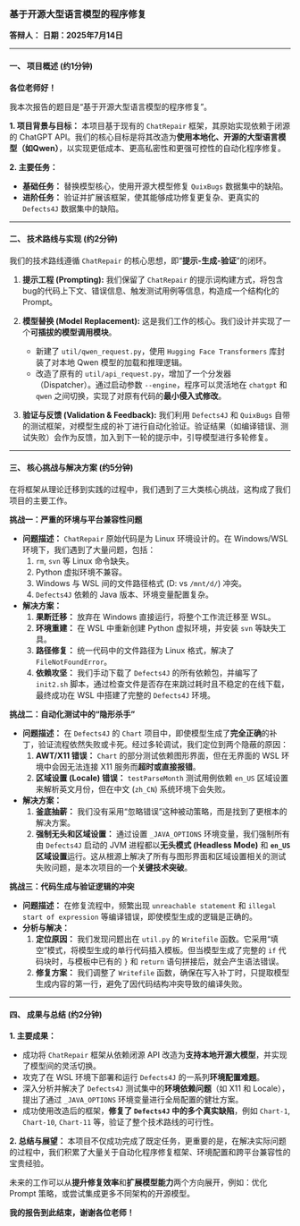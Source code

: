 ### **基于开源大型语言模型的程序修复**

**答辩人：**
**日期：2025年7月14日**

---

#### **一、 项目概述 (约1分钟)**

**各位老师好！**

我本次报告的题目是“基于开源大型语言模型的程序修复”。

**1. 项目背景与目标：**
本项目基于现有的 `ChatRepair` 框架，其原始实现依赖于闭源的 ChatGPT API。我们的核心目标是将其改造为**使用本地化、开源的大型语言模型（如Qwen）**，以实现更低成本、更高私密性和更强可控性的自动化程序修复。

**2. 主要任务：**
*   **基础任务：** 替换模型核心，使用开源大模型修复 `QuixBugs` 数据集中的缺陷。
*   **进阶任务：** 验证并扩展该框架，使其能够成功修复更复杂、更真实的 `Defects4J` 数据集中的缺陷。

---

#### **二、 技术路线与实现 (约2分钟)**

我们的技术路线遵循 `ChatRepair` 的核心思想，即“**提示-生成-验证**”的闭环。

1.  **提示工程 (Prompting):**
    我们保留了 `ChatRepair` 的提示词构建方式，将包含bug的代码上下文、错误信息、触发测试用例等信息，构造成一个结构化的Prompt。

2.  **模型替换 (Model Replacement):**
    这是我们工作的核心。我们设计并实现了一个**可插拔的模型调用模块**。
    *   新建了 `util/qwen_request.py`，使用 `Hugging Face Transformers` 库封装了对本地 Qwen 模型的加载和推理逻辑。
    *   改造了原有的 `util/api_request.py`，增加了一个分发器（Dispatcher）。通过启动参数 `--engine`，程序可以灵活地在 `chatgpt` 和 `qwen` 之间切换，实现了对原有代码的**最小侵入式修改**。

3.  **验证与反馈 (Validation & Feedback):**
    我们利用 `Defects4J` 和 `QuixBugs` 自带的测试框架，对模型生成的补丁进行自动化验证。验证结果（如编译错误、测试失败）会作为反馈，加入到下一轮的提示中，引导模型进行多轮修复。

---

#### **三、 核心挑战与解决方案 (约5分钟)**

在将框架从理论迁移到实践的过程中，我们遇到了三大类核心挑战，这构成了我们项目的主要工作。

**挑战一：严重的环境与平台兼容性问题**

*   **问题描述：** `ChatRepair` 原始代码是为 Linux 环境设计的。在 Windows/WSL 环境下，我们遇到了大量问题，包括：
    1.  `rm`, `svn` 等 Linux 命令缺失。
    2.  Python 虚拟环境不兼容。
    3.  Windows 与 WSL 间的文件路径格式 (D: vs `/mnt/d/`) 冲突。
    4.  `Defects4J` 依赖的 Java 版本、环境变量配置复杂。
*   **解决方案：**
    1.  **果断迁移：** 放弃在 Windows 直接运行，将整个工作流迁移至 WSL。
    2.  **环境重建：** 在 WSL 中重新创建 Python 虚拟环境，并安装 `svn` 等缺失工具。
    3.  **路径修复：** 统一代码中的文件路径为 Linux 格式，解决了 `FileNotFoundError`。
    4.  **依赖攻坚：** 我们手动下载了 `Defects4J` 的所有依赖包，并编写了 `init2.sh` 脚本，通过检查文件是否存在来跳过耗时且不稳定的在线下载，最终成功在 WSL 中搭建了完整的 `Defects4J` 环境。

**挑战二：自动化测试中的“隐形杀手”**

*   **问题描述：** 在 `Defects4J` 的 `Chart` 项目中，即使模型生成了**完全正确**的补丁，验证流程依然失败或卡死。经过多轮调试，我们定位到两个隐蔽的原因：
    1.  **AWT/X11 错误：** `Chart` 的部分测试依赖图形界面，但在无界面的 WSL 环境中会因无法连接 X11 服务而**超时或直接报错**。
    2.  **区域设置 (Locale) 错误：** `testParseMonth` 测试用例依赖 `en_US` 区域设置来解析英文月份，但在中文 (`zh_CN`) 系统环境下会失败。
*   **解决方案：**
    1.  **釜底抽薪：** 我们没有采用“忽略错误”这种被动策略，而是找到了更根本的解决方案。
    2.  **强制无头和区域设置：** 通过设置 `_JAVA_OPTIONS` 环境变量，我们强制所有由 `Defects4J` 启动的 JVM 进程都以**无头模式 (Headless Mode)** 和 **`en_US` 区域设置**运行。这从根源上解决了所有与图形界面和区域设置相关的测试失败问题，是本次项目的一个**关键技术突破**。

**挑战三：代码生成与验证逻辑的冲突**

*   **问题描述：** 在修复流程中，频繁出现 `unreachable statement` 和 `illegal start of expression` 等编译错误，即使模型生成的逻辑是正确的。
*   **分析与解决：**
    1.  **定位原因：** 我们发现问题出在 `util.py` 的 `Writefile` 函数。它采用“填空”模式，将模型生成的单行代码插入模板。但当模型生成了完整的 `if` 代码块时，与模板中已有的 `}` 和 `return` 语句拼接后，就会产生语法错误。
    2.  **修复方案：** 我们调整了 `Writefile` 函数，确保在写入补丁时，只提取模型生成内容的第一行，避免了因代码结构冲突导致的编译失败。

---

#### **四、 成果与总结 (约2分钟)**

**1. 主要成果：**
*   成功将 `ChatRepair` 框架从依赖闭源 API 改造为**支持本地开源大模型**，并实现了模型间的灵活切换。
*   攻克了在 WSL 环境下部署和运行 `Defects4J` 的一系列**环境配置难题**。
*   深入分析并解决了 `Defects4J` 测试集中的**环境依赖问题**（如 X11 和 Locale），提出了通过 `_JAVA_OPTIONS` 环境变量进行全局配置的健壮方案。
*   成功使用改造后的框架，**修复了 `Defects4J` 中的多个真实缺陷**，例如 `Chart-1`, `Chart-10`, `Chart-11` 等，验证了整个技术路线的可行性。

**2. 总结与展望：**
本项目不仅成功完成了既定任务，更重要的是，在解决实际问题的过程中，我们积累了大量关于自动化程序修复框架、环境配置和跨平台兼容性的宝贵经验。

未来的工作可以从**提升修复效率**和**扩展模型能力**两个方向展开，例如：优化 Prompt 策略，或尝试集成更多不同架构的开源模型。

**我的报告到此结束，谢谢各位老师！**